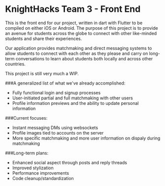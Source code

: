 # KnightHacks Team 3 - Front End

This is the front end for our project, written in dart with Flutter to be compiled on either iOS or Android. The purpose of this project is to provide an avenue for students across the globe to connect with other like-minded students and share their experiences.

Our application provides matchmaking and direct messaging systems to allow students to connect with each other as they please and carry on long-term conversations to learn about students both locally and across other countries.

This project is still very much a WIP.

###A generalized list of what we've already accomplished:
- Fully functional login and signup processes
- User-initiated partial and full matchmaking with other users
- Profile information previews and the ability to update personal information

###Current focuses:
- Instant messaging DMs using websockets
- Profile images tied to accounts on the server
- More specific matchmaking and more user information on dispaly during matchmaking

###Long-term plans:
- Enhanced social aspect through posts and reply threads
- Improved stylization
- Performance improvements
- Code cleanup/standardization